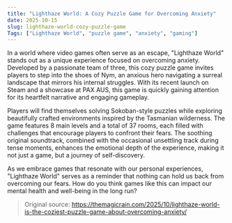 ```yaml
---
title: "Lighthaze World: A Cozy Puzzle Game for Overcoming Anxiety"
date: 2025-10-15
slug: lighthaze-world-cozy-puzzle-game
Tags: ["Lighthaze World", "puzzle game", "anxiety", "gaming"]
---
```


In a world where video games often serve as an escape, "Lighthaze World" stands out as a unique experience focused on overcoming anxiety. Developed by a passionate team of three, this cozy puzzle game invites players to step into the shoes of Nym, an anxious hero navigating a surreal landscape that mirrors his internal struggles. With its recent launch on Steam and a showcase at PAX AUS, this game is quickly gaining attention for its heartfelt narrative and engaging gameplay.

Players will find themselves solving Sokoban-style puzzles while exploring beautifully crafted environments inspired by the Tasmanian wilderness. The game features 8 main levels and a total of 37 rooms, each filled with challenges that encourage players to confront their fears. The soothing original soundtrack, combined with the occasional unsettling track during tense moments, enhances the emotional depth of the experience, making it not just a game, but a journey of self-discovery.

As we embrace games that resonate with our personal experiences, "Lighthaze World" serves as a reminder that nothing can hold us back from overcoming our fears. How do you think games like this can impact our mental health and well-being in the long run?
> Original source: https://themagicrain.com/2025/10/lighthaze-world-is-the-coziest-puzzle-game-about-overcoming-anxiety/